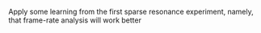 Apply some learning from the first sparse resonance experiment, namely, that frame-rate
analysis will work better